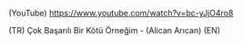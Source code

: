 (YouTube) https://www.youtube.com/watch?v=bc-yJjO4ro8

(TR) Çok Başarılı Bir Kötü Örneğim - (Alican Arıcan)
(EN)
